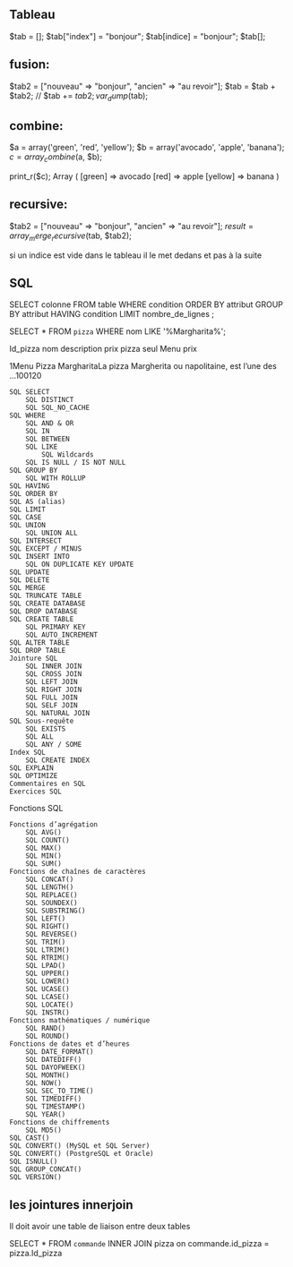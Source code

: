 
Tableau
------------------------------------------------------
$tab = [];
$tab["index"] = "bonjour";
$tab[indice] = "bonjour";
$tab[];

fusion:
------
$tab2 = ["nouveau" => "bonjour", "ancien" => "au revoir"];
$tab = $tab + $tab2; // $tab += $tab2;
var_dump($tab);

combine:
-------
$a = array('green', 'red', 'yellow');
$b = array('avocado', 'apple', 'banana');
$c = array_combine($a, $b);

print_r($c);
Array ( [green] => avocado [red] => apple [yellow] => banana ) 
 
recursive:
---------

$tab2 = ["nouveau" => "bonjour", "ancien" => "au revoir"];
$result = array_merge_recursive($tab, $tab2);

si un indice est vide dans le tableau il le met dedans et pas à la suite


SQL
------------------------------------------------------------------------

SELECT colonne
FROM table
WHERE condition
ORDER BY attribut
GROUP BY attribut
HAVING condition 
LIMIT nombre_de_lignes ;

SELECT * FROM `pizza` WHERE nom LIKE '%Margharita%';

Id_pizza nom description prix pizza seul Menu prix	

1Menu Pizza MargharitaLa pizza Margherita ou napolitaine, est l’une des ...100120

    SQL SELECT
        SQL DISTINCT
        SQL SQL_NO_CACHE
    SQL WHERE
        SQL AND & OR
        SQL IN
        SQL BETWEEN
        SQL LIKE
            SQL Wildcards
        SQL IS NULL / IS NOT NULL
    SQL GROUP BY
        SQL WITH ROLLUP
    SQL HAVING
    SQL ORDER BY
    SQL AS (alias)
    SQL LIMIT
    SQL CASE
    SQL UNION
        SQL UNION ALL
    SQL INTERSECT
    SQL EXCEPT / MINUS
    SQL INSERT INTO
        SQL ON DUPLICATE KEY UPDATE
    SQL UPDATE
    SQL DELETE
    SQL MERGE
    SQL TRUNCATE TABLE
    SQL CREATE DATABASE
    SQL DROP DATABASE
    SQL CREATE TABLE
        SQL PRIMARY KEY
        SQL AUTO_INCREMENT
    SQL ALTER TABLE
    SQL DROP TABLE
    Jointure SQL
        SQL INNER JOIN
        SQL CROSS JOIN
        SQL LEFT JOIN
        SQL RIGHT JOIN
        SQL FULL JOIN
        SQL SELF JOIN
        SQL NATURAL JOIN
    SQL Sous-requête
        SQL EXISTS
        SQL ALL
        SQL ANY / SOME
    Index SQL
        SQL CREATE INDEX
    SQL EXPLAIN
    SQL OPTIMIZE
    Commentaires en SQL
    Exercices SQL

Fonctions SQL

    Fonctions d’agrégation
        SQL AVG()
        SQL COUNT()
        SQL MAX()
        SQL MIN()
        SQL SUM()
    Fonctions de chaînes de caractères
        SQL CONCAT()
        SQL LENGTH()
        SQL REPLACE()
        SQL SOUNDEX()
        SQL SUBSTRING()
        SQL LEFT()
        SQL RIGHT()
        SQL REVERSE()
        SQL TRIM()
        SQL LTRIM()
        SQL RTRIM()
        SQL LPAD()
        SQL UPPER()
        SQL LOWER()
        SQL UCASE()
        SQL LCASE()
        SQL LOCATE()
        SQL INSTR()
    Fonctions mathématiques / numérique
        SQL RAND()
        SQL ROUND()
    Fonctions de dates et d’heures
        SQL DATE_FORMAT()
        SQL DATEDIFF()
        SQL DAYOFWEEK()
        SQL MONTH()
        SQL NOW()
        SQL SEC_TO_TIME()
        SQL TIMEDIFF()
        SQL TIMESTAMP()
        SQL YEAR()
    Fonctions de chiffrements
        SQL MD5()
    SQL CAST()
    SQL CONVERT() (MySQL et SQL Server)
    SQL CONVERT() (PostgreSQL et Oracle)
    SQL ISNULL()
    SQL GROUP_CONCAT()
    SQL VERSION()

les jointures innerjoin
-----------------------
Il doit avoir une table de liaison  entre deux tables

SELECT * FROM `commande` INNER JOIN pizza on commande.id_pizza = pizza.Id_pizza